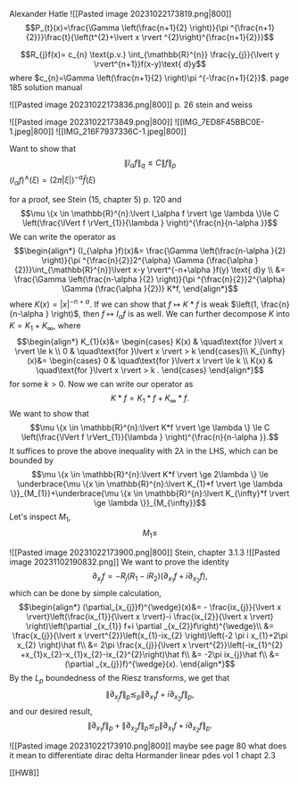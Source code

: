 Alexander Hatle
![[Pasted image 20231022173819.png|800]]
$$P_{t}(x)=\frac{\Gamma \left(\frac{n+1}{2} \right)}{\pi ^{\frac{n+1}{2}}}\frac{t}{\left(t^{2}+\lvert x \rvert ^{2}\right)^{\frac{n+1}{2}}}$$

$$R_{j}f(x)= c_{n} \text{p.v.} \int_{\mathbb{R}^{n}} \frac{y_{j}}{\lvert y \rvert^{n+1}}f(x-y)\text{ d}y$$
where $c_{n}=\Gamma \left(\frac{n+1}{2} \right)\pi ^{-\frac{n+1}{2}}$.
page 185 solution manual

![[Pasted image 20231022173836.png|800]]
p. 26 stein and weiss


![[Pasted image 20231022173849.png|800]]
![[IMG_7ED8F45BBC0E-1.jpeg|800]]
![[IMG_216F7937336C-1.jpeg|800]]

Want to show that
$$\lVert I_{\alpha} f \rVert_{q} \le C \lVert f \rVert_{p}$$
$(I_{\alpha }f)^{\wedge}(\xi)= (2\pi \lvert \xi  \rvert)^{-a} \hat f(\xi )$






for a proof, see Stein (15, chapter 5) p. 120
and
$$\mu   \{x \in \mathbb{R}^{n}:\lvert I_\alpha f \rvert \ge \lambda  \}\le C \left(\frac{\lVert f \rVert_{1}}{\lambda } \right)^{\frac{n}{n-\alpha }}$$
We can write the operator as 
$$\begin{align*}
(I_{\alpha }f)(x)&= \frac{\Gamma \left(\frac{n-\alpha }{2} \right)}{\pi ^{\frac{n}{2}}2^{\alpha}  \Gamma (\frac{\alpha }{2})}\int_{\mathbb{R}^{n}}\lvert x-y \rvert^{-n+\alpha }f(y) \text{ d}y \\
&= \frac{\Gamma \left(\frac{n-\alpha }{2} \right)}{\pi ^{\frac{n}{2}}2^{\alpha}  \Gamma (\frac{\alpha }{2})} K*f,
\end{align*}$$
where $K(x)=\lvert x \rvert^{-n+\alpha }$. If we can show that $f\mapsto K*f$ is weak $\left(1, \frac{n}{n-\alpha } \right)$, then $f\mapsto I_{\alpha} f$ is as well. We can further decompose $K$ into $K=K_{1}+K_{\infty}$, where
$$\begin{align*}
K_{1}(x)&= \begin{cases}
K(x) & \quad\text{for }\lvert x \rvert \le k \\
0 & \quad\text{for }\lvert x \rvert > k 
\end{cases}\\
K_{\infty}(x)&= \begin{cases}
0 & \quad\text{for }\lvert x \rvert \le k \\
K(x) & \quad\text{for }\lvert x \rvert > k .
\end{cases}
\end{align*}$$
for some $k>0$.
Now we can write our operator as
$$K*f=K_{1}*f+K_{\infty}*f.$$
We want to show that
$$\mu \{x \in \mathbb{R}^{n}:\lvert K*f \rvert \ge \lambda  \} \le C \left(\frac{\lVert f \rVert_{1}}{\lambda } \right)^{\frac{n}{n-\alpha }}.$$
It suffices to prove the above inequality with $2\lambda$ in the LHS, which can be bounded by
$$\mu \{x \in \mathbb{R}^{n}:\lvert K*f \rvert \ge 2\lambda  \} \le \underbrace{\mu \{x \in \mathbb{R}^{n}:\lvert K_{1}*f \rvert \ge \lambda  \}}_{M_{1}}+\underbrace{\mu \{x \in \mathbb{R}^{n}:\lvert K_{\infty}*f \rvert \ge \lambda  \}}_{M_{\infty}}$$
Let's inspect $M_{1}$,
$$M_{1}\le $$


![[Pasted image 20231022173900.png|800]]
Stein, chapter 3.1.3
![[Pasted image 20231102190832.png]]
We want to prove the identity 
$$\partial_{x_{j}}f=-R_{j}(R_{1}-iR_{2})(\partial_{x_{1}}f+i\partial_{x_{2}}f),$$
which can be done by simple calculation,
$$\begin{align*}
(\partial_{x_{j}}f)^{\wedge}(x)&=  - \frac{ix_{j}}{\lvert x \rvert}\left(\frac{ix_{1}}{\lvert x \rvert}-i \frac{ix_{2}}{\lvert x \rvert} \right)\left(\partial _{x_{1}} f+i \partial _{x_{2}}f\right)^{\wedge}\\
&= \frac{x_{j}}{\lvert x \rvert^{2}}\left(x_{1}-ix_{2} \right)\left(-2 \pi i x_{1}+2\pi x_{2} \right)\hat f\\
&= 2\pi \frac{x_{j}}{\lvert x \rvert^{2}}\left(-ix_{1}^{2} +x_{1}x_{2}-x_{1}x_{2}-ix_{2}^{2}\right)\hat f\\
&= -2\pi ix_{j}\hat f\\
&= (\partial _{x_{j}}f)^{\wedge}(x).
\end{align*}$$
By the $L_{p}$ boundedness of the Riesz transforms, we get that
$$\left\lVert \partial _{x_{j}}f \right\rVert_{p}≲_{p}\lVert \partial _{x_{1}} f+i \partial _{x_{2}}f \rVert_{p},$$
and our desired result,
$$\left\lVert \partial _{x_{1}}f \right\rVert_{p}+\left\lVert \partial _{x_{2}}f \right\rVert_{p}≲_{p}\lVert \partial _{x_{1}} f+i \partial _{x_{2}}f \rVert_{p}.$$

![[Pasted image 20231022173910.png|800]]
maybe see page 80
what does it mean to differentiate dirac delta
Hormander linear pdes vol 1 chapt 2.3 

[[HW8]]